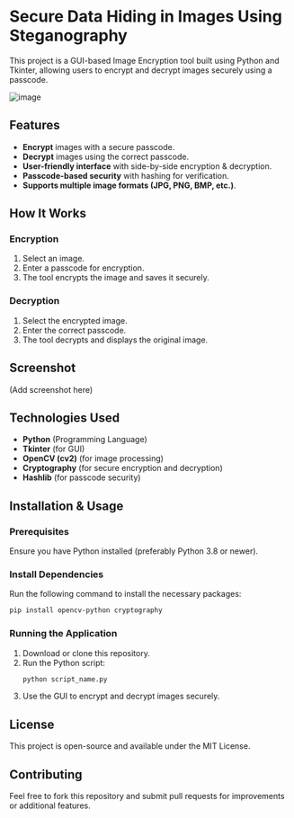# Secure Data Hiding in Images Using Steganography

This project is a GUI-based Image Encryption tool built using Python and Tkinter, allowing users to encrypt and decrypt images securely using a passcode.

![image](https://github.com/user-attachments/assets/72c01806-7439-4959-bfb9-e7d57e5193c4)


## Features

- **Encrypt** images with a secure passcode.
- **Decrypt** images using the correct passcode.
- **User-friendly interface** with side-by-side encryption & decryption.
- **Passcode-based security** with hashing for verification.
- **Supports multiple image formats (JPG, PNG, BMP, etc.)**.

## How It Works

### Encryption

1. Select an image.
2. Enter a passcode for encryption.
3. The tool encrypts the image and saves it securely.

### Decryption

1. Select the encrypted image.
2. Enter the correct passcode.
3. The tool decrypts and displays the original image.

## Screenshot

(Add screenshot here)

## Technologies Used

- **Python** (Programming Language)
- **Tkinter** (for GUI)
- **OpenCV (cv2)** (for image processing)
- **Cryptography** (for secure encryption and decryption)
- **Hashlib** (for passcode security)

## Installation & Usage

### Prerequisites

Ensure you have Python installed (preferably Python 3.8 or newer).

### Install Dependencies

Run the following command to install the necessary packages:

```bash
pip install opencv-python cryptography
```

### Running the Application

1. Download or clone this repository.
2. Run the Python script:
   ```bash
   python script_name.py
   ```
3. Use the GUI to encrypt and decrypt images securely.

## License

This project is open-source and available under the MIT License.

## Contributing

Feel free to fork this repository and submit pull requests for improvements or additional features.

